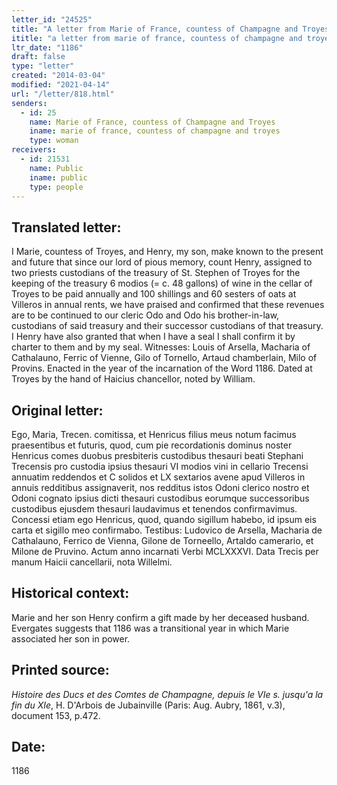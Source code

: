 ```yaml
---
letter_id: "24525"
title: "A letter from Marie of France, countess of Champagne and Troyes (1186)"
ititle: "a letter from marie of france, countess of champagne and troyes (1186)"
ltr_date: "1186"
draft: false
type: "letter"
created: "2014-03-04"
modified: "2021-04-14"
url: "/letter/818.html"
senders:
  - id: 25
    name: Marie of France, countess of Champagne and Troyes
    iname: marie of france, countess of champagne and troyes
    type: woman
receivers:
  - id: 21531
    name: Public
    iname: public
    type: people
---
```

<h2> Translated letter:</h2>I Marie, countess of Troyes, and Henry, my son, make known to the present and future that since our lord of pious memory, count Henry, assigned to two priests custodians of the treasury of St. Stephen of Troyes for the keeping of the treasury 6 modios (= c. 48 gallons) of wine in the cellar of Troyes to be paid annually and 100 shillings and 60 sesters of oats at Villeros in annual rents, we have praised and confirmed that these revenues are to be continued to our cleric Odo and Odo his brother-in-law, custodians of said treasury and their successor custodians of that treasury.
I Henry have also granted that when I have a seal I shall confirm it by charter to them and by my seal.
Witnesses:  Louis of Arsella, Macharia of Cathalauno, Ferric of Vienne, Gilo of Tornello, Artaud chamberlain, Milo of Provins.
Enacted in the year of the incarnation of the Word 1186.  Dated at Troyes by the hand of Haicius chancellor, noted by William.
<h2 class="mt-4"> Original letter:</h2>Ego, Maria, Trecen. comitissa, et Henricus filius meus notum facimus praesentibus et futuris, quod, cum pie recordationis dominus noster Henricus comes duobus presbiteris custodibus thesauri beati Stephani Trecensis pro custodia ipsius thesauri VI modios vini in cellario Trecensi annuatim reddendos et C solidos et LX sextarios avene apud Villeros in annuis redditibus assignaverit, nos redditus istos Odoni clerico nostro et Odoni cognato ipsius dicti thesauri custodibus eorumque successoribus custodibus ejusdem thesauri laudavimus et tenendos confirmavimus.  Concessi etiam ego Henricus, quod, quando sigillum habebo, id ipsum eis carta et sigillo meo confirmabo.
Testibus:  Ludovico de Arsella, Macharia de Cathalauno, Ferrico de Vienna, Gilone de Torneello, Artaldo camerario, et Milone de Pruvino.
Actum anno incarnati Verbi MCLXXXVI.  Data Trecis per manum Haicii cancellarii, nota Willelmi.
<h2 class="mt-4"> Historical context:</h2>Marie and her son Henry confirm a gift made by her deceased husband.  Evergates suggests that 1186 was a transitional year in which Marie associated her son in power.
<h2 class="mt-4"> Printed source:</h2><p><em>Histoire des Ducs et des Comtes de Champagne, depuis le VIe s. jusqu'a la fin du XIe</em>, H. D'Arbois de Jubainville (Paris: Aug. Aubry, 1861, v.3), document 153, p.472.</p><h2 class="mt-4"> Date:</h2>1186